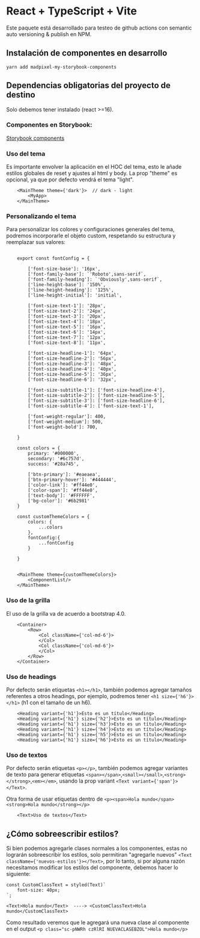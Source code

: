 # React + TypeScript + Vite 

Este paquete está desarrollado para testeo de github actions con semantic auto versioning & publish en NPM.

## Instalación de componentes en desarrollo

```   
yarn add madpixel-my-storybook-components
```

## Dependencias obligatorias del proyecto de destino

Solo debemos tener instalado (react >=16).

### Componentes en Storybook:
[Storybook components](https://651d88df917e7411d5ce6bdb-zvmytitobl.chromatic.com/?path=/docs/configure-your-project--docs)


### Uso del tema

Es importante envolver la aplicación en el HOC del tema, esto le añade estilos globales de reset y ajustes al html y body.
La prop "theme" es opcional, ya que por defecto vendrá el tema "light".

```   
    <MainTheme theme={'dark'}>  // dark - light
        <MyApp>
    </MainTheme>

```

### Personalizando el tema

Para personalizar los colores y configuraciones generales del tema, podremos incorporarle el objeto custom, respetando su estructura y reemplazar sus valores:

```

    export const fontConfig = {
    
        ['font-size-base']: '16px',
        ['font-family-base']: `'Roboto',sans-serif`,
        ['font-family-heading']: `'Obviously',sans-serif`,
        ['line-height-base']: '150%',
        ['line-height-heading']: '125%',
        ['line-height-initial']: 'initial',

        ['font-size-text-1']: '28px',
        ['font-size-text-2']: '24px',
        ['font-size-text-3']: '20px',
        ['font-size-text-4']: '18px',
        ['font-size-text-5']: '16px',
        ['font-size-text-6']: '14px',
        ['font-size-text-7']: '12px',
        ['font-size-text-8']: '11px',

        ['font-size-headline-1']: '64px',
        ['font-size-headline-2']: '56px',
        ['font-size-headline-3']: '48px',
        ['font-size-headline-4']: '40px',
        ['font-size-headline-5']: '36px',
        ['font-size-headline-6']: '32px',

        ['font-size-subtitle-1']: ['font-size-headline-4'],
        ['font-size-subtitle-2']: ['font-size-headline-5'],
        ['font-size-subtitle-3']: ['font-size-headline-6'],
        ['font-size-subtitle-4']: ['font-size-text-1'],

        ['font-weight-regular']: 400,
        ['font-weight-medium']: 500,
        ['font-weight-bold']: 700,

    }

    const colors = {
        primary: '#000000',
        secondary: '#6c757d',
        success: '#28a745',

        ['btn-primary']: '#eaeaea',
        ['btn-primary-hover']: '#444444',
        ['color-link']: '#ff44e0',
        ['color-span']: '#ff44e0',
        ['text-body']: '#FFFFFF',
        ['bg-color']: '#6b2981'
    }

    const customThemeColors = {
        colors: {
            ...colors
        },
        fontConfig:{
            ...fontConfig
        }
        
    }


    <MainTheme theme={customThemeColors}>
        <ComponentList/>
    </MainTheme>

```


### Uso de la grilla

El uso de la grilla va de acuerdo a bootstrap 4.0. 

```   
    <Container>
        <Row>
            <Col className={'col-md-6'}>
            </Col>
            <Col className={'col-md-6'}>
            </Col>
        </Row>
    </Container>

```

### Uso de headings

Por defecto serán etiquetas `<h1></h1>`, también podemos agregar tamaños referentes a otros headings, por ejemplo, podremos tener `<h1 size={'h6'}></h1>` (h1 con el tamaño de un h6).

```   
    <Heading variant={'h1'}>Esto es un título</Heading>
    <Heading variant={'h1'} size={'h2'}>Esto es un título</Heading>
    <Heading variant={'h1'} size={'h3'}>Esto es un título</Heading>
    <Heading variant={'h1'} size={'h4'}>Esto es un título</Heading>
    <Heading variant={'h1'} size={'h5'}>Esto es un título</Heading>
    <Heading variant={'h1'} size={'h6'}>Esto es un título</Heading>

```


### Uso de textos

Por defecto serán etiquetas `<p></p>`, también podemos agregar variantes de texto para generar etiquetas `<span></span>`,`<small></small>`,`<strong></strong>`,`<em></em>`, usando la prop variant `<Text variant={'span'}></Text>`.

Otra forma de usar etiquetas dentro de `<p><span>Hola mundo</span> <strong>Hola mundo</strong></p>`

```   
    <Text>Uso de textos</Text>

```


## ¿Cómo sobreescribir estilos?

Si bien podemos agregarle clases normales a los componentes, estas no lograrán sobreescribir los estilos, solo permitiran "agregarle nuevos" `<Text className={'nuevos-estilos'}></Text>`, por lo tanto, si por alguna razón necesitamos modificar los estilos del componente, debemos hacer lo siguiente:

```
const CustomClassText = styled(Text)`
    font-size: 40px;
`;

<Text>Hola mundo</Text>  ----> <CustomClassText>Hola mundo</CustomClassText>

```

Como resultado veremos que le agregará una nueva clase al componente en el output `<p class="sc-pNWRh czRlRI NUEVACLASEBZOL">Hola mundo</p>`